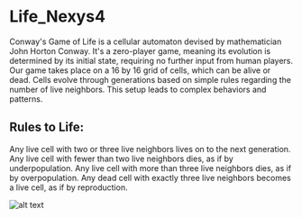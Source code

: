 # Life_Nexys4

Conway's Game of Life is a cellular automaton devised by mathematician John Horton Conway. It's a zero-player game, meaning its evolution is determined by its initial state, requiring no further input from human players. Our game takes place on a 16 by 16 grid of cells, which can be alive or dead. Cells evolve through generations based on simple rules regarding the number of live neighbors. This setup leads to complex behaviors and patterns. 

## Rules to Life:
Any live cell with two or three live neighbors lives on to the next generation.
Any live cell with fewer than two live neighbors dies, as if by underpopulation.
Any live cell with more than three live neighbors dies, as if by overpopulation.
Any dead cell with exactly three live neighbors becomes a live cell, as if by reproduction.

![alt text](https://github.com/AsherHoltham/Life_Nexys4/tree/main/README.md_supplements/node.jpg?raw=true)
